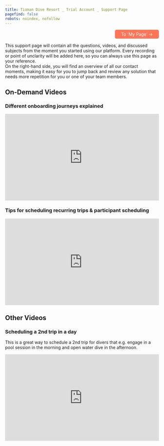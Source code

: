 ```yaml
---
title: Tioman Dive Resort _ Trial Account _ Support Page 
pagefind: false
robots: noindex, nofollow
---
```

<div style="text-align: right;">
    <a href="https://trialmyr.diversdesk.com/operator/location/d53a5e08-c1af-415a-bb81-775cb2d6ba1b?activity=fun-diving" style="display: inline-block; padding: 6px 20px; background-color: #FF7557; color: white; text-decoration: none; border-radius: 5px;" target="_blank">    To 'My Page' &#8594;    
    </a>
</div>

This support page will contain all the questions, videos, and discussed subjects from the moment you started using our platform. Every recording or point of unclarity will be added here, so you can always use this page as your reference. </br>
On the right-hand side, you will find an overview of all our contact moments, making it easy for you to jump back and review any solution that needs more repetition for you or one of your team members.

## On-Demand Videos

### Different onboarding journeys explained
<div style="position: relative; padding-bottom: 56.25%; height: 0;"><iframe src="https://www.loom.com/embed/384ba5ed465f48b48ad6bce9b33bf4aa?sid=d7c241b9-da4a-465a-90e5-02f523264d68" frameborder="0" webkitallowfullscreen mozallowfullscreen allowfullscreen style="position: absolute; top: 0; left: 0; width: 100%; height: 100%;"></iframe></div>

### Tips for scheduling recurring trips & participant scheduling
<div style="position: relative; padding-bottom: 56.25%; height: 0;"><iframe src="https://www.loom.com/embed/04e9f9b0fd7147969e55d653336e6049?sid=feccc950-348e-46bf-a53f-495d6a6af19f" frameborder="0" webkitallowfullscreen mozallowfullscreen allowfullscreen style="position: absolute; top: 0; left: 0; width: 100%; height: 100%;"></iframe></div>


## Other Videos
### Scheduling a 2nd trip in a day 
This is a great way to schedule a 2nd trip for divers that e.g. engage in a pool session in the morning and open water dive in the afternoon. 
<div style="position: relative; padding-bottom: 56.25%; height: 0;"><iframe src="https://www.loom.com/embed/3fdb1c7d49ac44ccb98150db41b67c72?sid=ad3c780c-c783-40c7-8f02-8526449d4fb9" frameborder="0" webkitallowfullscreen mozallowfullscreen allowfullscreen style="position: absolute; top: 0; left: 0; width: 100%; height: 100%;"></iframe></div>